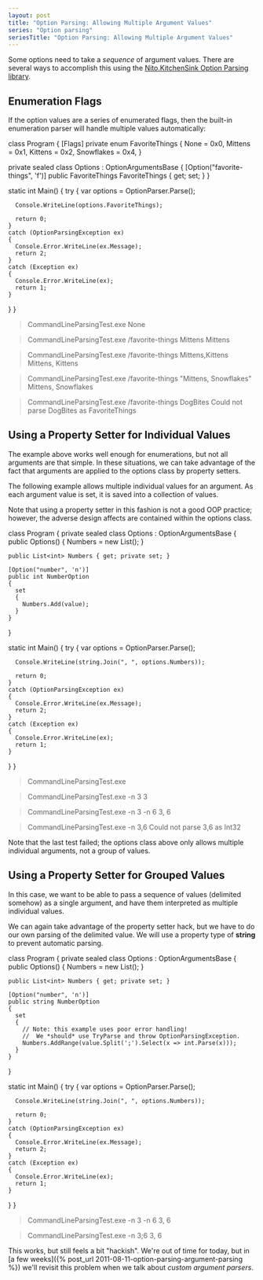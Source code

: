 ```yaml
---
layout: post
title: "Option Parsing: Allowing Multiple Argument Values"
series: "Option parsing"
seriesTitle: "Option Parsing: Allowing Multiple Argument Values"
---
```

Some options need to take a _sequence_ of argument values. There are several ways to accomplish this using the [Nito.KitchenSink Option Parsing library](http://nuget.org/List/Packages/Nito.KitchenSink.OptionParsing).



## Enumeration Flags

If the option values are a series of enumerated flags, then the built-in enumeration parser will handle multiple values automatically:




class Program
{
  [Flags]
  private enum FavoriteThings
  {
    None = 0x0,
    Mittens = 0x1,
    Kittens = 0x2,
    Snowflakes = 0x4,
  }

  private sealed class Options : OptionArgumentsBase
  {
    [Option("favorite-things", 'f')]
    public FavoriteThings FavoriteThings { get; set; }
  }

  static int Main()
  {
    try
    {
      var options = OptionParser.Parse<Options>();

      Console.WriteLine(options.FavoriteThings);

      return 0;
    }
    catch (OptionParsingException ex)
    {
      Console.Error.WriteLine(ex.Message);
      return 2;
    }
    catch (Exception ex)
    {
      Console.Error.WriteLine(ex);
      return 1;
    }
  }
}



> CommandLineParsingTest.exe
None

> CommandLineParsingTest.exe /favorite-things Mittens
Mittens

> CommandLineParsingTest.exe /favorite-things Mittens,Kittens
Mittens, Kittens

> CommandLineParsingTest.exe /favorite-things "Mittens, Snowflakes"
Mittens, Snowflakes

> CommandLineParsingTest.exe /favorite-things DogBites
Could not parse  DogBites  as FavoriteThings


## Using a Property Setter for Individual Values

The example above works well enough for enumerations, but not all arguments are that simple. In these situations, we can take advantage of the fact that arguments are applied to the options class by property setters.



The following example allows multiple individual values for an argument. As each argument value is set, it is saved into a collection of values.



Note that using a property setter in this fashion is not a good OOP practice; however, the adverse design affects are contained within the options class.




class Program
{
  private sealed class Options : OptionArgumentsBase
  {
    public Options()
    {
      Numbers = new List<int>();
    }

    public List<int> Numbers { get; private set; }

    [Option("number", 'n')]
    public int NumberOption
    {
      set
      {
        Numbers.Add(value);
      }
    }
  }

  static int Main()
  {
    try
    {
      var options = OptionParser.Parse<Options>();

      Console.WriteLine(string.Join(", ", options.Numbers));

      return 0;
    }
    catch (OptionParsingException ex)
    {
      Console.Error.WriteLine(ex.Message);
      return 2;
    }
    catch (Exception ex)
    {
      Console.Error.WriteLine(ex);
      return 1;
    }
  }
}



> CommandLineParsingTest.exe


> CommandLineParsingTest.exe -n 3
3

> CommandLineParsingTest.exe -n 3 -n 6
3, 6

> CommandLineParsingTest.exe -n 3,6
Could not parse  3,6  as Int32


Note that the last test failed; the options class above only allows multiple individual arguments, not a group of values.



## Using a Property Setter for Grouped Values

In this case, we want to be able to pass a sequence of values (delimited somehow) as a single argument, and have them interpreted as multiple individual values.



We can again take advantage of the property setter hack, but we have to do our own parsing of the delimited value. We will use a property type of **string** to prevent automatic parsing.




class Program
{
  private sealed class Options : OptionArgumentsBase
  {
    public Options()
    {
      Numbers = new List<int>();
    }

    public List<int> Numbers { get; private set; }

    [Option("number", 'n')]
    public string NumberOption
    {
      set
      {
        // Note: this example uses poor error handling!
        //  We *should* use TryParse and throw OptionParsingException.
        Numbers.AddRange(value.Split(';').Select(x => int.Parse(x)));
      }
    }
  }

  static int Main()
  {
    try
    {
      var options = OptionParser.Parse<Options>();

      Console.WriteLine(string.Join(", ", options.Numbers));

      return 0;
    }
    catch (OptionParsingException ex)
    {
      Console.Error.WriteLine(ex.Message);
      return 2;
    }
    catch (Exception ex)
    {
      Console.Error.WriteLine(ex);
      return 1;
    }
  }
}



> CommandLineParsingTest.exe -n 3 -n 6
3, 6

> CommandLineParsingTest.exe -n 3;6
3, 6


This works, but still feels a bit "hackish". We're out of time for today, but in [a few weeks]({% post_url 2011-08-11-option-parsing-argument-parsing %}) we'll revisit this problem when we talk about _custom argument parsers_.

